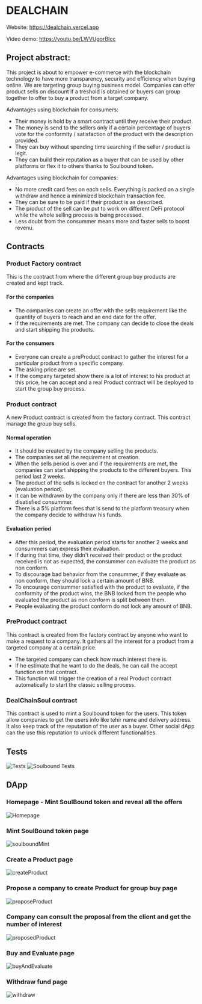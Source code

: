 # DEALCHAIN


Website: https://dealchain.vercel.app

Video demo: https://youtu.be/LWVUgorBIcc

## Project abstract: 

This project is about to empower e-commerce with the blockchain technology to have more transparency, security and efficiency when buying online. We are targeting group buying business model. Companies can offer product sells on discount if a treshold is obtained or buyers can group together to offer to buy a product from a target company.

Advantages using blockchain for consumers:

- Their money is hold by a smart contract until they receive their product.
- The money is send to the sellers only if a certain percentage of buyers vote for the conformity / satisfaction of the product with the description provided. 
- They can buy without spending time searching if the seller / product is legit. 
- They can build their reputation as a buyer that can be used by other platforms or flex it to others thanks to Soulbound token.

Advantages using blockchain for companies: 

- No more credit card fees on each sells. Everything is packed on a single withdraw and hence a minimized blockchain transaction fee. 
- They can be sure to be paid if their product is as described.
- The product of the sell can be put to work on different DeFi protocol while the whole selling process is being processed.
- Less doubt from the consummer means more and faster sells to boost revenu.


## Contracts 

### Product Factory contract

This is the contract from where the different group buy products are created and kept track.

#### For the companies
- The companies can create an offer with the sells requirement like the quantity of buyers to reach and an end date for the offer.
- If the requirements are met. The company can decide to close the deals and start shipping the products.

#### For the consumers
- Everyone can create a preProduct contract to gather the interest for a particular product from a specific company.
- The asking price are set.
- If the company targeted show there is a lot of interest to his product at this price, he can accept and a real Product contract will be deployed to start the group buy process.

### Product contract

A new Product contract is created from the factory contract. This contract manage the group buy sells. 

#### Normal operation

- It should be created by the company selling the products.
- The companies set all the requirement at creation.
- When the sells period is over and if the requirements are met, the companies can start shipping the products to the different buyers. This period last 2 weeks.
- The product of the sells is locked on the contract for another 2 weeks (evaluation period).
- It can be withdrawn by the company only if there are less than 30% of disatisfied consummer.
- There is a 5% platform fees that is send to the platform treasury when the company decide to withdraw his funds.

#### Evaluation period

- After this period, the evaluation period starts for another 2 weeks and consummers can express their evaluation.
- If during that time, they didn't received their product or the product received is not as expected, the consummer can evaluate the product as non conform.
- To discourage bad behavior from the consummer, if they evaluate as non conform, they should lock a certain amount of BNB.
- To encourage consummer satisfied with the product to evaluate, if the conformity of the product wins, the BNB locked from the people who evaluated the product as non conform is split between them.
- People evaluating the product conform do not lock any amount of BNB.


### PreProduct contract

This contract is created from the factory contract by anyone who want to make a request to a company. It gathers all the interest for a product from a targeted company at a certain price.

- The targeted company can check how much interest there is.
- If he estimate that he want to do the deals, he can call the accept function on that contract.
- This function will trigger the creation of a real Product contract automatically to start the classic selling process.


### DealChainSoul contract

This contract is used to mint a Soulbound token for the users. This token allow companies to get the users info like tehir name and delivery address. It also keep track of the reputation of the user as a buyer. Other social dApp can the use this reputation to unlock different functionalities.   

## Tests 

![Tests](/assets/tests.png "Tests")
![Soulbound Tests](/assets/Soulbound%20tests.png "Soulbound tests")


## DApp

### Homepage - Mint SoulBound token and reveal all the offers 

![Homepage](/assets/Homepage.png "Homepage")

### Mint SoulBound token page

![soulboundMint](/assets/soulboundMint.png "soulboundMint")

### Create a Product page

![createProduct](/assets/createProduct.png "createProduct")

### Propose a company to create Product for group buy page

![proposeProduct](/assets/proposeProduct.png "proposeProduct")

### Company can consult the proposal from the client and get the number of interest

![proposedProduct](/assets/proposedProduct.png "proposedProduct")

### Buy and Evaluate page

![buyAndEvaluate](/assets/buyAndEvaluate.png "buyAndEvaluate")

### Withdraw fund page      

![withdraw](/assets/withdraw.png "withdraw")
